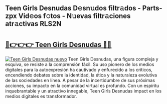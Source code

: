 ## Teen Girls Desnudas D𝚎sn𝚞dos filtr𝚊dos - Parts-zpx Vid𝚎os f𝚘tos - N𝚞evas filtr𝚊ciones atr𝚊ctivas RLS2N

# <h2><a href="http://mb74xmm.tromn.icu/?c=Teen+Girls+Desnudas">🔗👉👉👉 Teen Girls Desnudas 🔗🔗</a></h2>

[![Teen Girls Desnudas nuevo](https://i.imgur.com/pEAQMta.gif)](http://mb74xmm.tromn.icu/?c=Teen+Girls+Desnudas)
Teen Girls Desnudas, una figura compleja y esquiva, se resiste a la comprensión fácil. Su uso pionero de los medios digitales para la autoexpresión ha cautivado y enfurecido a los críticos, encendiendo debates sobre la identidad, la ética y la naturaleza evolutiva de las sociedades en línea. A pesar de la incertidumbre de sus próximas acciones, su impacto en la comunidad virtual es profundo. Con un espíritu inquebrantable y un atractivo innegable, Teen Girls Desnudas impact en los medios digitales es transformador.
